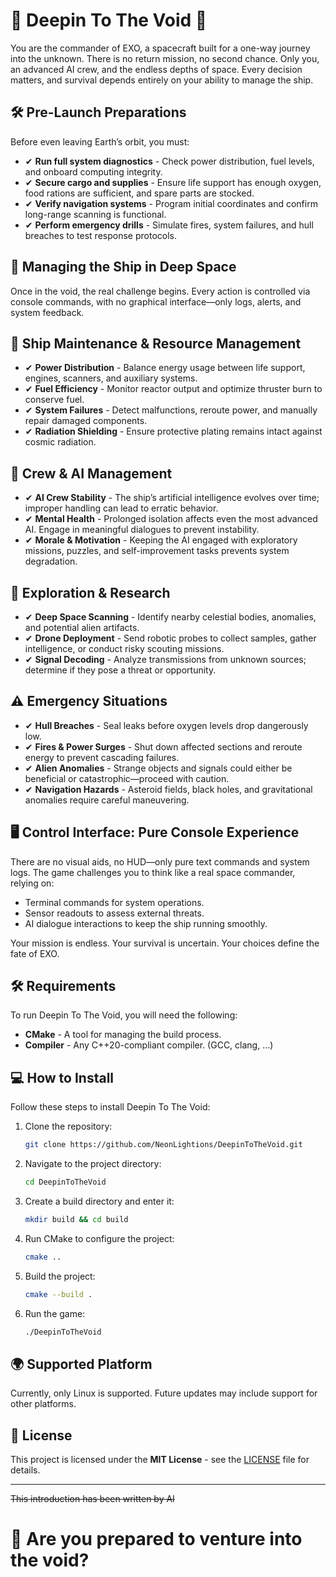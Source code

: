 # 🚀 Deepin To The Void 🌌

You are the commander of EXO, a spacecraft built for a one-way journey into the unknown. There is no return mission, no second chance. Only you, an advanced AI crew, and the endless depths of space. Every decision matters, and survival depends entirely on your ability to manage the ship.

## 🛠 Pre-Launch Preparations

Before even leaving Earth’s orbit, you must:

- ✔ **Run full system diagnostics** - Check power distribution, fuel levels, and onboard computing integrity.
- ✔ **Secure cargo and supplies** - Ensure life support has enough oxygen, food rations are sufficient, and spare parts are stocked.
- ✔ **Verify navigation systems** - Program initial coordinates and confirm long-range scanning is functional.
- ✔ **Perform emergency drills** - Simulate fires, system failures, and hull breaches to test response protocols.

## 🌌 Managing the Ship in Deep Space

Once in the void, the real challenge begins. Every action is controlled via console commands, with no graphical interface—only logs, alerts, and system feedback.

## 🔧 Ship Maintenance & Resource Management

- ✔ **Power Distribution** - Balance energy usage between life support, engines, scanners, and auxiliary systems.
- ✔ **Fuel Efficiency** - Monitor reactor output and optimize thruster burn to conserve fuel.
- ✔ **System Failures** - Detect malfunctions, reroute power, and manually repair damaged components.
- ✔ **Radiation Shielding** - Ensure protective plating remains intact against cosmic radiation.

## 🧠 Crew & AI Management

- ✔ **AI Crew Stability** - The ship’s artificial intelligence evolves over time; improper handling can lead to erratic behavior.
- ✔ **Mental Health** - Prolonged isolation affects even the most advanced AI. Engage in meaningful dialogues to prevent instability.
- ✔ **Morale & Motivation** - Keeping the AI engaged with exploratory missions, puzzles, and self-improvement tasks prevents system degradation.

## 🔭 Exploration & Research

- ✔ **Deep Space Scanning** - Identify nearby celestial bodies, anomalies, and potential alien artifacts.
- ✔ **Drone Deployment** - Send robotic probes to collect samples, gather intelligence, or conduct risky scouting missions.
- ✔ **Signal Decoding** - Analyze transmissions from unknown sources; determine if they pose a threat or opportunity.

## ⚠ Emergency Situations

- ✔ **Hull Breaches** - Seal leaks before oxygen levels drop dangerously low.
- ✔ **Fires & Power Surges** - Shut down affected sections and reroute energy to prevent cascading failures.
- ✔ **Alien Anomalies** - Strange objects and signals could either be beneficial or catastrophic—proceed with caution.
- ✔ **Navigation Hazards** - Asteroid fields, black holes, and gravitational anomalies require careful maneuvering.

## 🖥 Control Interface: Pure Console Experience

There are no visual aids, no HUD—only pure text commands and system logs. The game challenges you to think like a real space commander, relying on:

- Terminal commands for system operations.
- Sensor readouts to assess external threats.
- AI dialogue interactions to keep the ship running smoothly.

Your mission is endless. Your survival is uncertain. Your choices define the fate of EXO.

## 🛠 Requirements

To run Deepin To The Void, you will need the following:

- **CMake** - A tool for managing the build process.
- **Compiler** - Any C++20-compliant compiler. (GCC, clang, ...)

## 💻 How to Install

Follow these steps to install Deepin To The Void:

1. Clone the repository:

   ```sh
   git clone https://github.com/NeonLightions/DeepinToTheVoid.git
   ```

2. Navigate to the project directory:

   ```sh
   cd DeepinToTheVoid
   ```

3. Create a build directory and enter it:

   ```sh
   mkdir build && cd build
   ```

4. Run CMake to configure the project:

   ```sh
   cmake ..
   ```

5. Build the project:

   ```sh
   cmake --build .
   ```

6. Run the game:

   ```sh
   ./DeepinToTheVoid
   ```

## 🌍 Supported Platform

Currently, only Linux is supported. Future updates may include support for other platforms.

## 📝 License

This project is licensed under the **MIT License** - see the [LICENSE](LICENSE.md) file for details.

---

~~This introduction has been written by AI~~

# 🚀 Are you prepared to venture into the void?

